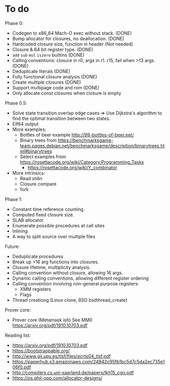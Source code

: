 # To do

Phase 0:

* Codegen to x86_64 Mach-O exec without stack. (DONE)
* Bump allocator for closures, no deallocation. (DONE)
* Hardcoded closure size, function in header (Not needed)
* Closure & 64 bit register type. (DONE)
* `add` `sub` `mul` `iszero` builtins (DONE)
* Calling conventions: closure in r0, args in r1..r15, fail when >13 args. (DONE)
* Deduplicate literals (DONE)
* Fully functional closure analysis (DONE)
* Create multiple closures (DONE)
* Support multipage code and rom (DONE)
* Only allocate const closures when closure is empty

Phase 0.5:

* Solve state transition overlap edge cases
  => Use Dijkstra's algorithm to find the optimal transition between two states.
* Elf64 output
* More examples:
  * Bottles of beer example <http://99-bottles-of-beer.net/>
  * Binary trees from <https://benchmarksgame-team.pages.debian.net/benchmarksgame/description/binarytrees.html#binarytrees>
  * Select examples from <https://rosettacode.org/wiki/Category:Programming_Tasks>
    * <https://rosettacode.org/wiki/Y_combinator>
* More intrinsics:
  * Read stdin
  * Closure compare
  * fork

Phase 1:

* Constant time reference counting.
* Computed fixed closure size.
* SLAB allocator
* Enumerate possible procedures at call sites
* Inlining
* A way to split source over multiple files

Future:

* Deduplicate procedures
* Break up >16 arg functions into closures.
* Closure lifetime, multiplicity analysis.
* Calling convention without closure, allowing 16 args.
* Dynamic calling conventions, allowing different register ordering
* Calling convention involving non-general purpose registers:
  * XMM registers
  * Flags
* Thread creationg (Linux clone, BSD bsdthread_create)

Prover core:

* Prover core (Metamask ish)
  See MM0 <https://arxiv.org/pdf/1910.10703.pdf>


Reading list:

* <https://arxiv.org/pdf/1910.10703.pdf>
* <https://bootstrappable.org/>
* <http://www.gii.upv.es/tlsf/files/ecrts04_tlsf.pdf>
* <https://paperhub.s3.amazonaws.com/24842c95fb1bc5d7c5da2ec735e106f0.pdf>
* <http://compilers.cs.uni-saarland.de/papers/lkh15_cgo.pdf>
* <https://os.phil-opp.com/allocator-designs/>
